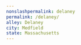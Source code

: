 ```yaml
---
﻿nonslashpermalink: delaney
permalink: /delaney/
alley: Delaney
city: Medfield
state: Massachusetts
---
```

